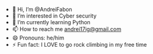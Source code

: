- 👋 Hi, I’m @AndreiFabon
- 👀 I’m interested in Cyber security
- 🌱 I’m currently learning Python
- 📫 How to reach me andrei17ig@gmail.com
- 😄 Pronouns: he/him
- ⚡ Fun fact: I LOVE to go rock climbing in my free time

<!---
AndreiFabon/AndreiFabon is a ✨ special ✨ repository because its `README.md` (this file) appears on your GitHub profile.
You can click the Preview link to take a look at your changes.
--->
